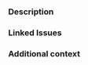 <!-- DO NOT INGORE THE TEMPLATE!

Thank you for contributing!

Before submitting the PR, please make sure you do the following:

- Check that there isn't already a PR that solves the problem the same way to avoid creating a duplicate.
- Provide a description in this PR that addresses **what** the PR is solving, or reference the issue that it solves (e.g. `Fixes #123`).
- Ideally, include relevant tests that fail without this PR but pass with it.

-->

### Description

<!-- Please insert your description here and provide especially info about the "what" this PR is solving -->

### Linked Issues

<!-- i.e. `Fixes #123` -->

### Additional context

<!-- e.g. is there anything you'd like reviewers to focus on? -->
